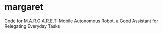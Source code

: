 # margaret
Code for M.A.R.G.A.R.E.T: Mobile Autonomous Robot, a Good Assistant for Relegating Everyday Tasks
